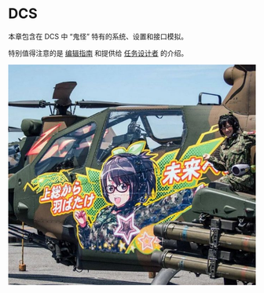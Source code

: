 # DCS

本章包含在 DCS 中 “鬼怪” 特有的系统、设置和接口模拟。

特别值得注意的是 [编辑指南](modding/overview.md) 和提供给
[任务设计者](mission_editor.md) 的介绍。

![Helicopter with Anime Livery](../img/livery_helo.jpg)
